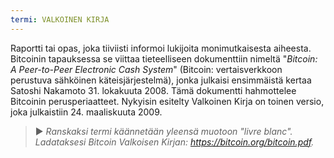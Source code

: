 ```yaml
---
termi: VALKOINEN KIRJA
---
```


Raportti tai opas, joka tiiviisti informoi lukijoita monimutkaisesta aiheesta. Bitcoinin tapauksessa se viittaa tieteelliseen dokumenttiin nimeltä "*Bitcoin: A Peer-to-Peer Electronic Cash System*" (Bitcoin: vertaisverkkoon perustuva sähköinen käteisjärjestelmä), jonka julkaisi ensimmäistä kertaa Satoshi Nakamoto 31. lokakuuta 2008. Tämä dokumentti hahmottelee Bitcoinin perusperiaatteet. Nykyisin esitelty Valkoinen Kirja on toinen versio, joka julkaistiin 24. maaliskuuta 2009.

> ► *Ranskaksi termi käännetään yleensä muotoon "livre blanc". Ladataksesi Bitcoin Valkoisen Kirjan: https://bitcoin.org/bitcoin.pdf.*